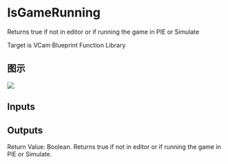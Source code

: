 # IsGameRunning

Returns true if not in editor or if running the game in PIE or Simulate

Target is VCam Blueprint Function Library

## 图示

![]($-20221218-21285087.png)

## Inputs

## Outputs

Return Value: Boolean. Returns true if not in editor or if running the game in PIE or Simulate.

